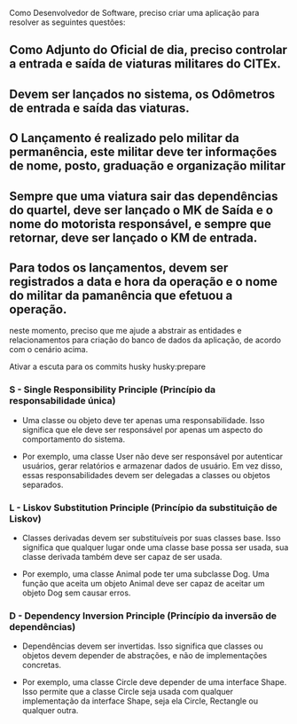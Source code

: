 Como Desenvolvedor de Software, preciso criar uma aplicação para resolver as seguintes questões:

## Como Adjunto do Oficial de dia, preciso controlar a entrada e saída de viaturas militares do CITEx.

## Devem ser lançados no sistema, os Odômetros de entrada e saída das viaturas.

## O Lançamento é realizado pelo militar da permanência, este militar deve ter informações de nome, posto, graduação e organização militar

## Sempre que uma viatura sair das dependências do quartel, deve ser lançado o MK de Saída e o nome do motorista responsável, e sempre que retornar, deve ser lançado o KM de entrada.

## Para todos os lançamentos, devem ser registrados a data e hora da operação e o nome do militar da pamanência que efetuou a operação.

neste momento, preciso que me ajude a abstrair as entidades e relacionamentos para criação do banco de dados da aplicação, de acordo com o cenário acima.

Ativar a escuta para os commits husky
husky:prepare

### S - Single Responsibility Principle (Princípio da responsabilidade única)

- Uma classe ou objeto deve ter apenas uma responsabilidade. Isso significa que ele deve ser responsável por apenas um aspecto do comportamento do sistema.

- Por exemplo, uma classe User não deve ser responsável por autenticar usuários, gerar relatórios e armazenar dados de usuário. Em vez disso, essas responsabilidades devem ser delegadas a classes ou objetos separados.

### L - Liskov Substitution Principle (Princípio da substituição de Liskov)

- Classes derivadas devem ser substituíveis por suas classes base. Isso significa que qualquer lugar onde uma classe base possa ser usada, sua classe derivada também deve ser capaz de ser usada.

- Por exemplo, uma classe Animal pode ter uma subclasse Dog. Uma função que aceita um objeto Animal deve ser capaz de aceitar um objeto Dog sem causar erros.

### D - Dependency Inversion Principle (Princípio da inversão de dependências)

- Dependências devem ser invertidas. Isso significa que classes ou objetos devem depender de abstrações, e não de implementações concretas.

- Por exemplo, uma classe Circle deve depender de uma interface Shape. Isso permite que a classe Circle seja usada com qualquer implementação da interface Shape, seja ela Circle, Rectangle ou qualquer outra.
